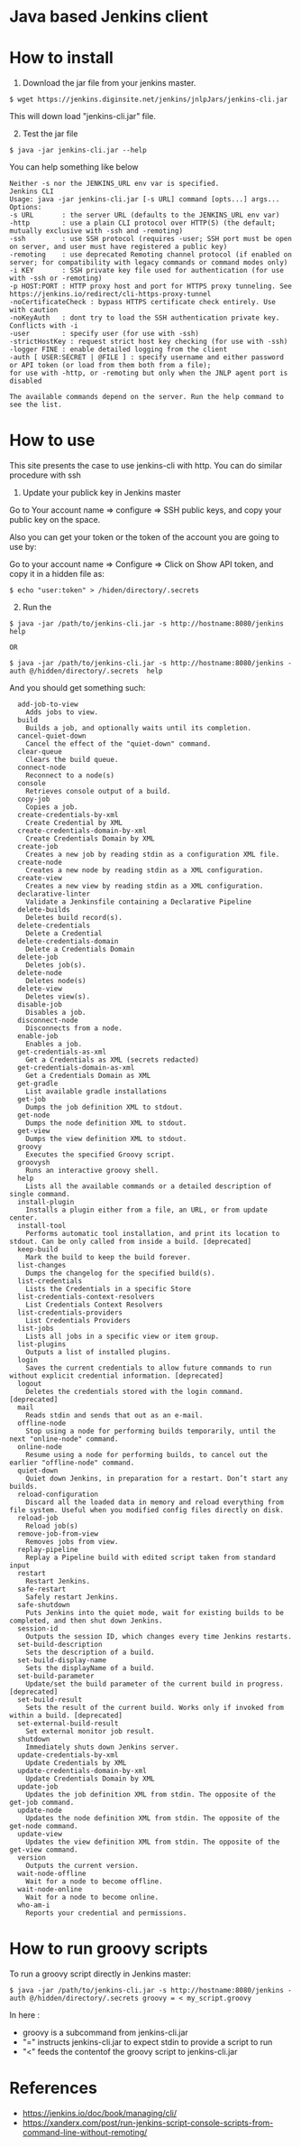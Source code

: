 

# Java based Jenkins client 

# How to install 

1. Download the jar file from your jenkins master.
```
$ wget https://jenkins.diginsite.net/jenkins/jnlpJars/jenkins-cli.jar
```
This will down load "jenkins-cli.jar" file.

2. Test the jar file
```
$ java -jar jenkins-cli.jar --help
```
You can help something like below
```
Neither -s nor the JENKINS_URL env var is specified.
Jenkins CLI
Usage: java -jar jenkins-cli.jar [-s URL] command [opts...] args...
Options:
-s URL       : the server URL (defaults to the JENKINS_URL env var)
-http        : use a plain CLI protocol over HTTP(S) (the default; mutually exclusive with -ssh and -remoting)
-ssh         : use SSH protocol (requires -user; SSH port must be open on server, and user must have registered a public key)
-remoting    : use deprecated Remoting channel protocol (if enabled on server; for compatibility with legacy commands or command modes only)
-i KEY       : SSH private key file used for authentication (for use with -ssh or -remoting)
-p HOST:PORT : HTTP proxy host and port for HTTPS proxy tunneling. See https://jenkins.io/redirect/cli-https-proxy-tunnel
-noCertificateCheck : bypass HTTPS certificate check entirely. Use with caution
-noKeyAuth   : dont try to load the SSH authentication private key. Conflicts with -i
-user        : specify user (for use with -ssh)
-strictHostKey : request strict host key checking (for use with -ssh)
-logger FINE : enable detailed logging from the client
-auth [ USER:SECRET | @FILE ] : specify username and either password or API token (or load from them both from a file);
for use with -http, or -remoting but only when the JNLP agent port is disabled

The available commands depend on the server. Run the help command to
see the list.

```

# How to use

This site presents the case to use jenkins-cli with http. You can do similar procedure with ssh

1. Update your publick key in Jenkins master

Go to Your account name => configure => SSH public keys, and copy your public key on the space.

Also you can get your token or the token of the account you are going to use by:

Go to your account name => Configure => Click on Show API token, and copy it in a hidden file as:
```
$ echo "user:token" > /hiden/directory/.secrets
```

2. Run the 

```
$ java -jar /path/to/jenkins-cli.jar -s http://hostname:8080/jenkins help

OR

$ java -jar /path/to/jenkins-cli.jar -s http://hostname:8080/jenkins -auth @/hidden/directory/.secrets  help

```
And you should get something such:

```
  add-job-to-view
    Adds jobs to view.
  build
    Builds a job, and optionally waits until its completion.
  cancel-quiet-down
    Cancel the effect of the "quiet-down" command.
  clear-queue
    Clears the build queue.
  connect-node
    Reconnect to a node(s)
  console
    Retrieves console output of a build.
  copy-job
    Copies a job.
  create-credentials-by-xml
    Create Credential by XML
  create-credentials-domain-by-xml
    Create Credentials Domain by XML
  create-job
    Creates a new job by reading stdin as a configuration XML file.
  create-node
    Creates a new node by reading stdin as a XML configuration.
  create-view
    Creates a new view by reading stdin as a XML configuration.
  declarative-linter
    Validate a Jenkinsfile containing a Declarative Pipeline
  delete-builds
    Deletes build record(s).
  delete-credentials
    Delete a Credential
  delete-credentials-domain
    Delete a Credentials Domain
  delete-job
    Deletes job(s).
  delete-node
    Deletes node(s)
  delete-view
    Deletes view(s).
  disable-job
    Disables a job.
  disconnect-node
    Disconnects from a node.
  enable-job
    Enables a job.
  get-credentials-as-xml
    Get a Credentials as XML (secrets redacted)
  get-credentials-domain-as-xml
    Get a Credentials Domain as XML
  get-gradle
    List available gradle installations
  get-job
    Dumps the job definition XML to stdout.
  get-node
    Dumps the node definition XML to stdout.
  get-view
    Dumps the view definition XML to stdout.
  groovy
    Executes the specified Groovy script.
  groovysh
    Runs an interactive groovy shell.
  help
    Lists all the available commands or a detailed description of single command.
  install-plugin
    Installs a plugin either from a file, an URL, or from update center.
  install-tool
    Performs automatic tool installation, and print its location to stdout. Can be only called from inside a build. [deprecated]
  keep-build
    Mark the build to keep the build forever.
  list-changes
    Dumps the changelog for the specified build(s).
  list-credentials
    Lists the Credentials in a specific Store
  list-credentials-context-resolvers
    List Credentials Context Resolvers
  list-credentials-providers
    List Credentials Providers
  list-jobs
    Lists all jobs in a specific view or item group.
  list-plugins
    Outputs a list of installed plugins.
  login
    Saves the current credentials to allow future commands to run without explicit credential information. [deprecated]
  logout
    Deletes the credentials stored with the login command. [deprecated]
  mail
    Reads stdin and sends that out as an e-mail.
  offline-node
    Stop using a node for performing builds temporarily, until the next "online-node" command.
  online-node
    Resume using a node for performing builds, to cancel out the earlier "offline-node" command.
  quiet-down
    Quiet down Jenkins, in preparation for a restart. Don’t start any builds.
  reload-configuration
    Discard all the loaded data in memory and reload everything from file system. Useful when you modified config files directly on disk.
  reload-job
    Reload job(s)
  remove-job-from-view
    Removes jobs from view.
  replay-pipeline
    Replay a Pipeline build with edited script taken from standard input
  restart
    Restart Jenkins.
  safe-restart
    Safely restart Jenkins.
  safe-shutdown
    Puts Jenkins into the quiet mode, wait for existing builds to be completed, and then shut down Jenkins.
  session-id
    Outputs the session ID, which changes every time Jenkins restarts.
  set-build-description
    Sets the description of a build.
  set-build-display-name
    Sets the displayName of a build.
  set-build-parameter
    Update/set the build parameter of the current build in progress. [deprecated]
  set-build-result
    Sets the result of the current build. Works only if invoked from within a build. [deprecated]
  set-external-build-result
    Set external monitor job result.
  shutdown
    Immediately shuts down Jenkins server.
  update-credentials-by-xml
    Update Credentials by XML
  update-credentials-domain-by-xml
    Update Credentials Domain by XML
  update-job
    Updates the job definition XML from stdin. The opposite of the get-job command.
  update-node
    Updates the node definition XML from stdin. The opposite of the get-node command.
  update-view
    Updates the view definition XML from stdin. The opposite of the get-view command.
  version
    Outputs the current version.
  wait-node-offline
    Wait for a node to become offline.
  wait-node-online
    Wait for a node to become online.
  who-am-i
    Reports your credential and permissions.

```

# How to run groovy scripts

To run a groovy script directly in Jenkins master:
```
$ java -jar /path/to/jenkins-cli.jar -s http://hostname:8080/jenkins -auth @/hidden/directory/.secrets groovy = < my_script.groovy
```

In here :

- groovy  is a subcommand from jenkins-cli.jar
- "=" instructs jenkins-cli.jar to expect stdin to provide a script to run
- "<" feeds the contentof the groovy script to jenkins-cli.jar


# References
- https://jenkins.io/doc/book/managing/cli/
- https://xanderx.com/post/run-jenkins-script-console-scripts-from-command-line-without-remoting/

